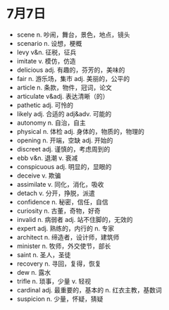 # 7月7日

- scene n. 吵闹，舞台，景色，地点，镜头
- scenario n. 设想，梗概
- levy v&n. 征税，征兵
- imitate v. 模仿，仿造
- delicious adj. 有趣的，芬芳的，美味的
- fair n. 游乐场，集市 adj. 美丽的，公平的
- article n. 条款，物件，冠词，论文
- articulate v&adj. 表达清晰（的）
- pathetic adj. 可怜的
- likely adj. 合适的 adj&adv. 可能的
- autonomy n. 自治，自主
- physical n. 体检 adj. 身体的，物质的，物理的
- opening n. 开端，空缺 adj. 开始的
- discreet adj. 谨慎的，考虑周到的
- ebb v&n. 退潮 v. 衰减
- conspicuous adj. 明显的，显眼的
- deceive v. 欺骗
- assimilate v. 同化，消化，吸收
- detach v. 分开，挣脱，派遣
- confidence n. 秘密，信任，自信
- curiosity n. 古董，奇物，好奇
- invalid n. 病弱者 adj. 站不住脚的，无效的
- expert adj. 熟练的，内行的 n. 专家
- architect n. 缔造者，设计师，建筑师
- minister n. 牧师，外交使节，部长
- saint n. 圣人，圣徒
- recovery n. 寻回，复得，恢复
- dew n. 露水
- trifle n. 琐事，少量 v. 轻视
- cardinal adj. 最重要的，基本的 n. 红衣主教，基数词
- suspicion n. 少量，怀疑，猜疑
